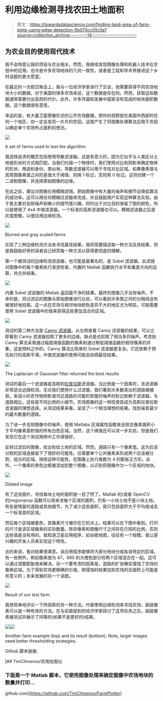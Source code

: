 # 利用边缘检测寻找农田土地面积

> 原文：<https://towardsdatascience.com/finding-land-area-of-farm-plots-using-edge-detection-5b070cc05c5a?source=collection_archive---------14----------------------->

## 为农业目的使用现代技术

我不会特意让我的项目与农业相关。然而，我继续发现图像处理和机器人技术在农田中的应用。也许是许多农场地块的几何一致性，或者是工程和学术界推进这个乡村话题的更大愿望。

在最近的一次假日聚会上，我与一位经济学家进行了交谈，他需要获得不同农场地块大小的数据。对于美国的很多农场来说，这个数据是存在的。然而，获取这些数据通常需要付出高昂的代价。此外，许多外国和发展中国家没有现成的地块面积数据。这个数据很有意思。

幸运的是，有大量卫星图像形式的公开农场数据。把你的视野放在美国中西部的任何一个地区，你一定会发现一片片的农田。这就产生了将图像处理算法应用于农田以确定单个农场所占面积的想法。

![](img/cd873c16147a63e7eff32ec3d82e02f9.png)

A set of farms used to test the algorithm

我选择追求的概念包括使用导数滤波器。这是有意义的，因为它似乎与人类区分土地或形状的方式相匹配。当我们扫描一个物体时，我们使用对比和阴影来确定物体的形状、用途和身份。类似地，导数滤波器可以用于寻找对比区域。如果像素值与其周围像素值之间的差值大于阈值，则用 1 标记，否则用 0 标记。这将创建一个二进制图像，并选择原始图像的边缘。

在此之前，建议对图像应用模糊滤镜。原始图像中有大量的噪声和细节会降低算法的成功率。这可以用任何模糊过滤器来完成，并且鼓励用户实现这种算法实验。由于我主要对去除噪声和微小的细节感兴趣，同时出于对比目的保留了图的颜色，所以我使用了 4x4 中值滤波器。一个标准的高斯滤波器也可以。模糊滤波器之后是灰度图像，以便应用边缘检测。

![](img/64d27123cc865757ff40531f41733692.png)

Blurred and gray scaled farms

实验了三种边缘检测方法来寻找最佳结果。我将简要描述每一种方法及其结果，但是我鼓励好奇的读者自己研究每一种方法以获得更彻底的理解。

第一个被测试的边缘检测滤波器，也可能是最著名的，是 Sobel 滤波器。此滤镜对图像中的每个像素执行渐变检查。内置的 Matlab 函数执行水平和垂直方向的运算，并合并结果。

![](img/524784215088d4bc77470fee69495b7f.png)

内置 Sobel 滤波器的 Matlab 返回最干净的结果。最终的图像几乎没有噪声。不幸的是，将过滤后的图像与原始图像进行比较，可以看到许多图之间的分隔线没有被很好地拾取。这一点在农场与相邻地块颜色差异不大的地区尤为明显。可能需要使用 Sobel 滤波器中的值来获得这些更加混合的区域。

![](img/341273acb0805a276bf7838dd4c95c00.png)

测试的第二种方法是 [Canny 滤波器](https://en.wikipedia.org/wiki/Canny_edge_detector)。从左侧查看 Canny 滤波器的结果，可以立即看到 Canny 滤波器拾取了更多的边缘。缺点是也拾取了相当多的噪声。考虑到 Canny 算法采用通过幅度阈值函数的像素和通过稍低阈值函数的相邻像素的并集，这是预料之中的。Canny 算法比简单的 Sobel 滤波器更复杂。它还依赖于预先执行的高斯平滑。中值滤波器的使用可能会妨碍最佳结果。

![](img/f331d5ce09d36d3d48265618096d35aa.png)

The Laplacian of Gaussian filter returned the best results

测试的最后一个滤波器是高斯的[拉普拉斯](https://en.wikipedia.org/wiki/Marr%E2%80%93Hildreth_algorithm)滤波器。当比例是一个因素时，该滤波器非常适合边缘检测。无论我们使用什么过滤器，我们看到大多数突出的道路被捕获。来自小的农作物阴影或邻近道路的可能的房屋的噪声的标记依赖于滤波器。与道路相比，这些是不同比例的小细节。农场图像的这一特性使其成为高斯拉普拉斯滤波器的理想选择。从测试结果来看，呈现了一个相当理想的结果。找到噪音最少的最大数量的道路。

为了进一步去除图像中的噪声，使用 Matlabs 区域属性函数来去除总像素面积小于平均像素面积值的所有白色区域。当然，这个阈值还可以进一步实验，但是我们发现它在这个测试用例中工作得很好。

反转过滤后的图像，给出标绘土地的区域。然而，道路只有一个像素宽。这为应该分割的区域连接留下了很好的可能性。仅需要单个公共像素来形成两个应该被分割、组合的区域。排除这种可能性，在图像上执行维数为 4 的膨胀正方形。此外，一个像素的黑色边框被添加到整个图像，以识别将图像作为一个区域的地块。

![](img/194063105cfcda481cacd4da69b8546c.png)

Dilated Image

有了这张图片，寻找每块土地的面积就一目了然了。Matlab 的(或者 OpenCV 的)regionprop 函数可以用来求每个区域的面积。仍有一小块土地不是小块土地。有些是残留的道路或其他细节。为了减少这些面积，我只包括面积大于平均值减去一个标准差的区域。

然后每个区域被着色，其像素尺寸被印在它的点上。结果可以在下图中看到。打印的尺寸是该区域像素的实际数量。除非像素和图像尺寸之间存在已知的比例，否则这些值是没有用的。我知道卫星应用程序，如谷歌地图，往往有一个规模。我让感兴趣的开发人员来实现这个特性。

总的来说，我对结果很满意。该应用程序能够将大部分地块分成各自特定的区域。有一些例外，例如像素值为 47，680 的大橙色部分将两个区域混合在一起。这可以通过调整膨胀值来解决。另一个要考虑的因素是，道路的扩张确实侵蚀了农场的像素区域。为了得到农场更精确的价值，把侵蚀的结果加到农场的总面积上可能是有意义的；未来发展的另一个话题。

![](img/60b4b8b6cc59732009597dff5dd6a3b3.png)

Result of our test farm

我想简单地评论一下所探索的另一种方法。代替使用边缘检测来寻找农场，超级像素可以是一种有效的方法。在与前面提到的经济学家探讨了这项任务之后，超级像素被测试并展示了同等的(如果不是更好的)结果。

![](img/ba2ec97eb867a471d563b144947c3728.png)![](img/e23c899304cab89d29a72e210685c4e0.png)

Another farm example (top) and its result (bottom). Note, larger images need better thresholding strategies.

Github 脚本链接:

[](https://github.com/TimChinenov/FarmPlotter) [## TimChinenov/农用绘图仪

### 下面是一个 Matlab 脚本，它使用图像处理来确定图像中农场地块的数量并打印…

github.com](https://github.com/TimChinenov/FarmPlotter)